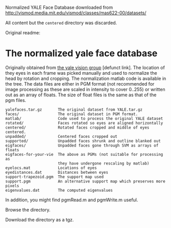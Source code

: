 Normalized YALE Face Database downloaded from http://vismod.media.mit.edu/vismod/classes/mas622-00/datasets/

All content but the `centered` directory was discarded.

Original readme:

# The normalized yale face database

Originally obtained from [the yale vision group](http://cvc.yale.edu/projects/yalefaces/yalefaces.html) [defunct link].
The location of they eyes in each frame was picked manually and used to
normalize the head by rotation and cropping.
The normalization matlab code is available in the tree.
The data files are either in PGM format (not recommended for image processing
as these are scaled in intensity to cover 0..255) or written out as an array of
floats.
The size of float files is the same as that of the pgm files.

    yalefaces.tar.gz       The original dataset from YALE.tar.gz
    faces/                 The original dataset in PGM format.
    matlab/                Code used to process the original YALE dataset
    rotated/               Faces rotated so eyes are aligned horizontally
    centered/              Rotated faces cropped and middle of eyes centered.
    unpadded/              Centered faces cropped out
    supported/             Unpadded faces shrunk and outline blanked out
    eigfaces/              Unpadded faces gone through SVM as arrays of floats
    eigfaces-for-your-vie  The above as PGMs (not suitable for processing as
                           they have undergone rescaling by matlab)
    eyelocs.mat            Locations of eyes
    eyedistances.dat       Distances between eyes
    support-trapezoid.pgm  The support map used
    support.pgm            An alternative support map which preserves more pixels
    eigenvalues.dat        The computed eigenvalues

In addition, you might find pgmRead.m and pgmWrite.m useful.

Browse the directory.

Download the directory as a tgz.

